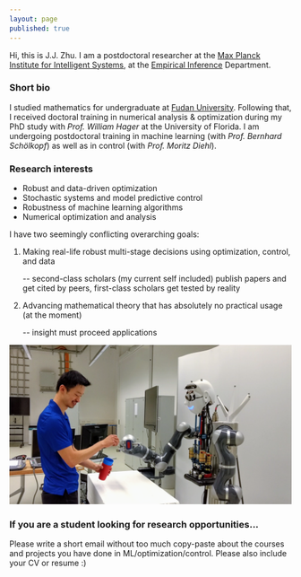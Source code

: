 ```yaml
---
layout: page
published: true
---
```

Hi, this is J.J. Zhu. I am a postdoctoral researcher at the [Max Planck Institute for Intelligent Systems](http://is.tue.mpg.de/), at the [Empirical Inference](https://ei.is.tuebingen.mpg.de/) Department.

### Short bio

I studied mathematics for undergraduate at [Fudan University](https://en.wikipedia.org/wiki/Fudan_University). Following that, I received doctoral training in numerical analysis & optimization during my PhD study with *Prof. William Hager* at the University of Florida. I am undergoing postdoctoral training in machine learning (with *Prof. Bernhard Schölkopf*) as well as in control (with *Prof. Moritz Diehl*). 

### Research interests
+ Robust and data-driven optimization
+ Stochastic systems and model predictive control
+ Robustness of machine learning algorithms
+ Numerical optimization and analysis

I have two seemingly conflicting overarching goals:

1. Making real-life robust multi-stage decisions using optimization, control, and data

   -- second-class scholars (my current self included) publish papers and get cited by peers, first-class scholars get tested by reality 

2. Advancing mathematical theory that has absolutely no practical usage (at the moment)

   -- insight must proceed applications

![learning and control](/images/atom.png)

### If you are a student looking for research opportunities...

Please write a short email without too much copy-paste about the courses and projects you have done in ML/optimization/control. Please also include your CV or resume :)

